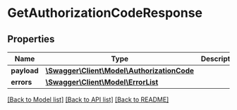 # GetAuthorizationCodeResponse

## Properties
Name | Type | Description | Notes
------------ | ------------- | ------------- | -------------
**payload** | [**\Swagger\Client\Model\AuthorizationCode**](AuthorizationCode.md) |  | [optional] 
**errors** | [**\Swagger\Client\Model\ErrorList**](ErrorList.md) |  | [optional] 

[[Back to Model list]](../../README.md#documentation-for-models) [[Back to API list]](../../README.md#documentation-for-api-endpoints) [[Back to README]](../../README.md)

